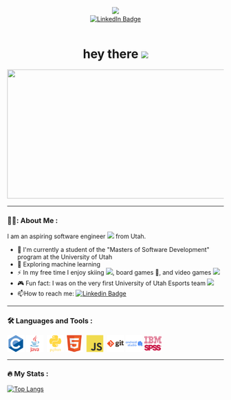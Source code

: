 <div id="header" align="center">
  <img src="https://media.giphy.com/media/M9gbBd9nbDrOTu1Mqx/giphy.gif" width="100"/>
</div>
<div id="badges" align="center">
  <a href="https://www.linkedin.com/in/josh-adams-ba4775260/">
    <img src="https://img.shields.io/badge/LinkedIn-blue?style=for-the-badge&logo=linkedin&logoColor=white" alt="LinkedIn Badge"/>
  </a>
</div>
<div align="center">
<img src="https://komarev.com/ghpvc/?username=adamjosh11&style=flat-square&color=blue" alt="" align="center" />
</div>
<h1 align="center">
  hey there
  <img src="https://media.giphy.com/media/hvRJCLFzcasrR4ia7z/giphy.gif" width="30px"/>
</h1>
<div align="center">
  <img src="https://media.giphy.com/media/L1R1tvI9svkIWwpVYr/giphy.gif" width="600" height="300"/>
</div>

---


### 👨‍💻: About Me :
I am an aspiring software engineer <img src="https://media.giphy.com/media/WUlplcMpOCEmTGBtBW/giphy.gif" width="30"> from Utah.

- 🔭 I'm currently a student of the "Masters of Software Development" program at the University of Utah
- 🌱 Exploring machine learning
- ⚡ In my free time I enjoy skiing <img src="https://media.giphy.com/media/3o6ZtgP6TUYDJBu9CE/giphy.gif" width ="30">, board games 🎲, and video games <img src="https://media.giphy.com/media/YTtqB2j5EN7IA/giphy.gif" width ="30">
- 🎮 Fun fact: I was on the very first University of Utah Esports team <img src="https://media.giphy.com/media/RtdRhc7TxBxB0YAsK6/giphy.gif" width ="30">
- :mailbox:How to reach me: [![Linkedin Badge](https://img.shields.io/badge/-LinkedIn-blue?style=flat&logo=Linkedin&logoColor=white)](https://www.linkedin.com/in/josh-adams-ba4775260/)

---


### 🛠️ Languages and Tools :
<div>
  <img src="https://github.com/devicons/devicon/blob/master/icons/c/c-original.svg" title="C++" **alt="C++" width="40" height="40"/>
  <img src="https://github.com/devicons/devicon/blob/master/icons/java/java-original-wordmark.svg" title="Java" alt="Java" width="40" height="40"/>&nbsp;
  <img src="https://github.com/devicons/devicon/blob/master/icons/python/python-plain-wordmark.svg" title="Python" **alt="Python" width="40" height="40"/>
  <img src="https://github.com/devicons/devicon/blob/master/icons/html5/html5-original.svg" title="HTML5" alt="HTML" width="40" height="40"/>&nbsp;
  <img src="https://github.com/devicons/devicon/blob/master/icons/javascript/javascript-original.svg" title="JavaScript" alt="JavaScript" width="40" height="40"/>&nbsp;
  <img src="https://github.com/devicons/devicon/blob/master/icons/git/git-original-wordmark.svg" title="Git" **alt="Git" width="40" height="40"/>
  <img src="https://github.com/devicons/devicon/blob/master/icons/androidstudio/androidstudio-plain-wordmark.svg" title="Android_Studio" **alt="Android_Studio" width="40" height="40"/>
  <img src="https://github.com/devicons/devicon/blob/master/icons/spss/spss-plain.svg" title="SPSS" **alt="SPSS" width="40" height="40"/>
</div>

---

### 🔥 My Stats :
[![Top Langs](https://github-readme-stats.vercel.app/api/top-langs/?username=adamjosh11&layout=compact&theme=vision-friendly-dark)](https://github.com/anuraghazra/github-readme-stats)



